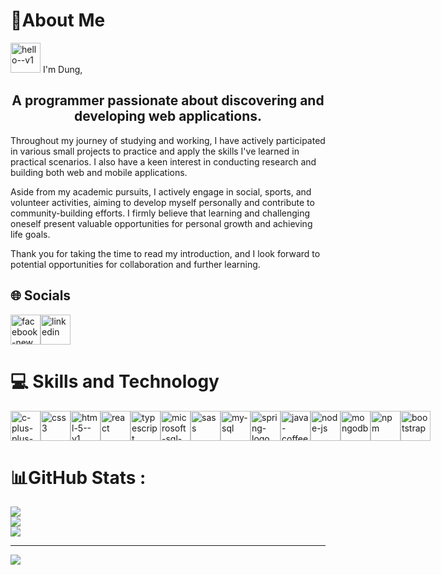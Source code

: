 
# 💫About Me
<img width="48" height="48" src="https://img.icons8.com/doodle/48/hello--v1.png" alt="hello--v1"/> I'm Dung, <br />
<h2 style = "text-align:center;"> <strong> A programmer passionate about discovering and developing web applications.</strong></h2>

Throughout my journey of studying and working, I have actively participated in various small projects to practice and apply the skills I've learned in practical scenarios. I also have a keen interest in conducting research and building both web and mobile applications.

Aside from my academic pursuits, I actively engage in social, sports, and volunteer activities, aiming to develop myself personally and contribute to community-building efforts. I firmly believe that learning and challenging oneself present valuable opportunities for personal growth and achieving life goals.

Thank you for taking the time to read my introduction, and I look forward to potential opportunities for collaboration and further learning.

## 🌐 Socials
<div style="display: flex;">
  <a href="https://www.facebook.com/jas.murad.353" target="_blank">
    <img width="48" height="48" src="https://img.icons8.com/color/48/facebook-new.png" alt="facebook-new"/>
  </a>
  <a href="https://www.linkedin.com/in/manh-dung-phan-827b23234/" target="_blank">
    <img width="48" height="48" src="https://img.icons8.com/fluency/48/linkedin.png" alt="linkedin"/>
  </a>
</div>

# 💻 Skills and Technology
<div style="display: flex;">
  <img width="48" height="48" src="https://img.icons8.com/color/48/c-plus-plus-logo.png" alt="c-plus-plus-logo"/>
  <img width="48" height="48" src="https://img.icons8.com/fluency/48/css3.png" alt="css3"/>
  <img width="48" height="48" src="https://img.icons8.com/color/48/html-5--v1.png" alt="html-5--v1"/>
  <img width="48" height="48" src="https://img.icons8.com/plasticine/100/react.png" alt="react"/>
  <img width="48" height="48" src="https://img.icons8.com/color/48/typescript.png" alt="typescript"/>
  <img width="48" height="48" src="https://img.icons8.com/color/48/microsoft-sql-server.png" alt="microsoft-sql-server"/>
  <img width="48" height="48" src="https://img.icons8.com/color/48/sass.png" alt="sass"/>
  <img width="48" height="48" src="https://img.icons8.com/nolan/48/my-sql.png" alt="my-sql"/>
  <img width="48" height="48" src="https://img.icons8.com/color/48/spring-logo.png" alt="spring-logo"/>
  <img width="48" height="48" src="https://img.icons8.com/color/48/java-coffee-cup-logo--v1.png" alt="java-coffee-cup-logo--v1"/>
  <img width="48" height="48" src="https://img.icons8.com/fluency/48/node-js.png" alt="node-js"/>
  <img width="48" height="48" src="https://img.icons8.com/color/48/mongodb.png" alt="mongodb"/>
  <img width="48" height="48" src="https://img.icons8.com/windows/48/npm.png" alt="npm"/>
  <img width="48" height="48" src="https://img.icons8.com/color/48/bootstrap.png" alt="bootstrap"/>
</div>



# 📊GitHub Stats :
![](https://github-readme-stats.vercel.app/api?username=phan-manh-dung&theme=radical&hide_border=false&include_all_commits=false&count_private=false)<br/>
![](https://github-readme-streak-stats.herokuapp.com/?user=phan-manh-dung&theme=radical&hide_border=false)<br/>
![](https://github-readme-stats.vercel.app/api/top-langs/?username=phan-manh-dung&theme=radical&hide_border=false&include_all_commits=false&count_private=false&layout=compact)

---
[![](https://visitcount.itsvg.in/api?id=phan-manh-dung&icon=0&color=0)](https://visitcount.itsvg.in)
